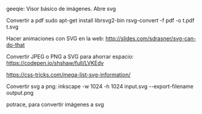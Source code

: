 geeqie: Visor básico de imágenes.
Abre svg

Convertir a pdf
sudo apt-get install librsvg2-bin
rsvg-convert -f pdf -o t.pdf t.svg

Hacer animaciones con SVG en la web:
<http://slides.com/sdrasner/svg-can-do-that>

Convertir JPEG o PNG a SVG para ahorrar espacio:
<https://codepen.io/shshaw/full/LVKEdv>

<https://css-tricks.com/mega-list-svg-information/>

Convertir svg a png:
inkscape -w 1024 -h 1024 input.svg --export-filename output.png

potrace, para convertir imágenes a svg
